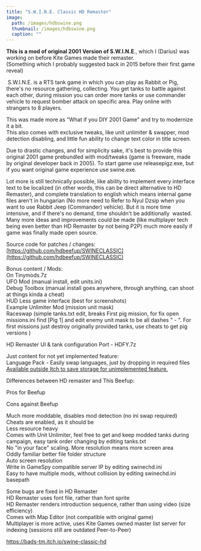 ```yaml
---
title: "S.W.I.N.E. Classic HD Remaster"
image: 
  path: /images/hdbswine.png
  thumbnail: /images/hdbswine.png
  caption: ""
---
```


**This is a mod of original 2001 Version of S.W.I.N.E**., which I (Darius) was working on before Kite Games made their remaster.  
(Something which I probably suggested back in 2015 before their first game reveal)  

 S.W.I.N.E. is a RTS tank game in which you can play as Rabbit or Pig, there's no resource gathering, collecting. You get tanks to battle against each other, during mission you can order more tanks or use commander vehicle to request bomber attack on specific area. Play online with strangers to 8 players.

This was made more as "What if you DIY 2001 Game" and try to modernize it a bit.  
This also comes with exclusive tweaks, like unit unlimiter & swapper, mod detection disabling, and little fun ability to change text color in title screen.  
  
Due to drastic changes, and for simplicity sake, it's best to provide this original 2001 game prebundled with mod/tweaks (game is freeware, made by original developer back in 2005). To start game use releasepigz.exe, but if you want original game experience use swine.exe.  
  
Lot more is still technically possible, like ability to implement every interface text to be localized (in other words, this can be direct alternative to HD Remaster), and complete translation to english which means internal game files aren't in hungarian (No more need to Refer to Nyul Dzsip when you want to use Rabbit Jeep (Commander) vehicle). But it is more time intensive, and if there's no demand, time shouldn't be additionally  wasted.  
Many more ideas and improvements could be made (like multiplayer tech being even better than HD Remaster by not being P2P) much more easily if game was finally made open source.  

Source code for patches / changes: [https://github.com/hdbeefup/SWINECLASSIC](https://github.com/hdbeefup/SWINECLASSIC)  
  
Bonus content / Mods:  
On Tinymods.7z  
UFO Mod (manual install, edit units.ini)  
Debug Toolbox (manual install goes anywhere, through anything, can shoot at things kinda a cheat)  
HUD Less game interface (best for screenshots)  
Example Unlimiter Mod (mission unit mask)  
Raceswap (simple tanks.txt edit, breaks First pig mission, for fix open missions.ini find \[Pig 1\] and edit enemy unit mask to be all dashes " - ". For first missions just destroy originally provided tanks, use cheats to get pig versions )  
  
HD Remaster UI & tank configuration Port - HDFY.7z  
  
Just content for not yet implemented feature:  
Language Pack - Easily swap languages, just by dropping in required files  
[Available outside Itch to save storage for unimplemented feature.](https://mega.nz/folder/YzpykQgb#1WoEgxecbW7zrNYpe2sGZw)

  
Differences between HD remaster and This Beefup:  

Pros for Beefup

Cons against Beefup

Much more moddable, disables mod detection (no ini swap required)  
Cheats are enabled, as it should be  
Less resource heavy  
Comes with Unit Unlimiter, feel free to get and keep modded tanks during campaign, easy tank order changing by editing tanks.txt  
No "in your face" scaling. More resolution means more screen area  
Oddly familiar better file folder structure  
Auto screen resolution  
Write in GameSpy compatible server IP by editing swinechd.ini  
Easy to have multiple mods, without collision by editing swinechd.ini basepath  
  

Some bugs are fixed in HD Remaster  
HD Remaster uses font file, rather than font sprite  
HD Remaster renders introduction sequence, rather than using video (size efficiency)  
Comes with Map Editor (not compatible with original game)  
Multiplayer is more active, uses Kite Games owned master list server for indexing (sessions still are outdated Peer-to-Peer)

https://bads-tm.itch.io/swine-classic-hd
